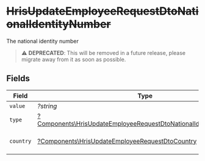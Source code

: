 # ~~HrisUpdateEmployeeRequestDtoNationalIdentityNumber~~

The national identity number

> :warning: **DEPRECATED**: This will be removed in a future release, please migrate away from it as soon as possible.


## Fields

| Field                                                                                                                                                   | Type                                                                                                                                                    | Required                                                                                                                                                | Description                                                                                                                                             | Example                                                                                                                                                 |
| ------------------------------------------------------------------------------------------------------------------------------------------------------- | ------------------------------------------------------------------------------------------------------------------------------------------------------- | ------------------------------------------------------------------------------------------------------------------------------------------------------- | ------------------------------------------------------------------------------------------------------------------------------------------------------- | ------------------------------------------------------------------------------------------------------------------------------------------------------- |
| `value`                                                                                                                                                 | *?string*                                                                                                                                               | :heavy_minus_sign:                                                                                                                                      | N/A                                                                                                                                                     | 123456789                                                                                                                                               |
| `type`                                                                                                                                                  | [?Components\HrisUpdateEmployeeRequestDtoNationalIdentityNumberType](../../Models/Components/HrisUpdateEmployeeRequestDtoNationalIdentityNumberType.md) | :heavy_minus_sign:                                                                                                                                      | N/A                                                                                                                                                     |                                                                                                                                                         |
| `country`                                                                                                                                               | [?Components\HrisUpdateEmployeeRequestDtoCountry](../../Models/Components/HrisUpdateEmployeeRequestDtoCountry.md)                                       | :heavy_minus_sign:                                                                                                                                      | The country code                                                                                                                                        |                                                                                                                                                         |